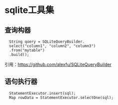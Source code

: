 # sqlite工具集

## 查询构器
      String query = SQLiteQueryBuilder.
      select("column1", "column2", "column3")
      .from("mytable")
      .build();

引用：https://github.com/alexfu/SQLiteQueryBuilder

## 语句执行器
      StatementExecutor.insert(sql);
      Map rowData = StatementExecutor.selectOne(sql);
